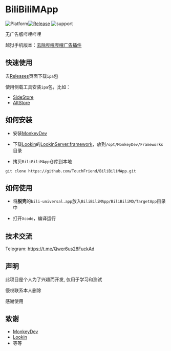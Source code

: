 # BiliBiliMApp
![Platform](https://img.shields.io/badge/platform-iOS%2CiPadOS-blue.svg)[![Release](https://img.shields.io/github/v/release/TouchFriend/BiliBiliMApp?color=brightgreen)](https://github.com/TouchFriend/BiliBiliMApp/releases)
![support](https://img.shields.io/badge/support-bilibili%208.41.0+-blue.svg)


无广告版哔哩哔哩

越狱手机版本：[去除哔哩哔哩广告插件](https://github.com/TouchFriend/BiliBiliTweak)

## 快速使用

去[Releases](https://github.com/TouchFriend/BiliBiliMApp/releases)页面下载`ipa`包

使用侧载工具安装`ipa`包，比如：

- [SideStore](https://sidestore.io)
- [AltStore](https://altstore.io)

## 如何安装

- 安装[MonkeyDev](https://github.com/AloneMonkey/MonkeyDev)

- 下载[Lookin](https://lookin.work)的[LookinServer.framework](https://github.com/QMUI/LookinServer)，放到`/opt/MonkeyDev/Frameworks`目录
- 拷贝`BiliBiliMApp`仓库到本地

```
git clone https://github.com/TouchFriend/BiliBiliMApp.git
```

## 如何使用

- 将**脱壳**的`bili-universal.app`放入`BiliBiliMApp/BiliBiliMD/TargetApp`目录中

- 打开`Xcode`，编译运行


## 技术交流

Telegram: https://t.me/Qwer6us28FuckAd

## 声明

此项目是个人为了兴趣而开发, 仅用于学习和测试

侵权联系本人删除

感谢使用

## 致谢

- [MonkeyDev](https://github.com/AloneMonkey/MonkeyDev)
- [Lookin](https://lookin.work)
- 等等

